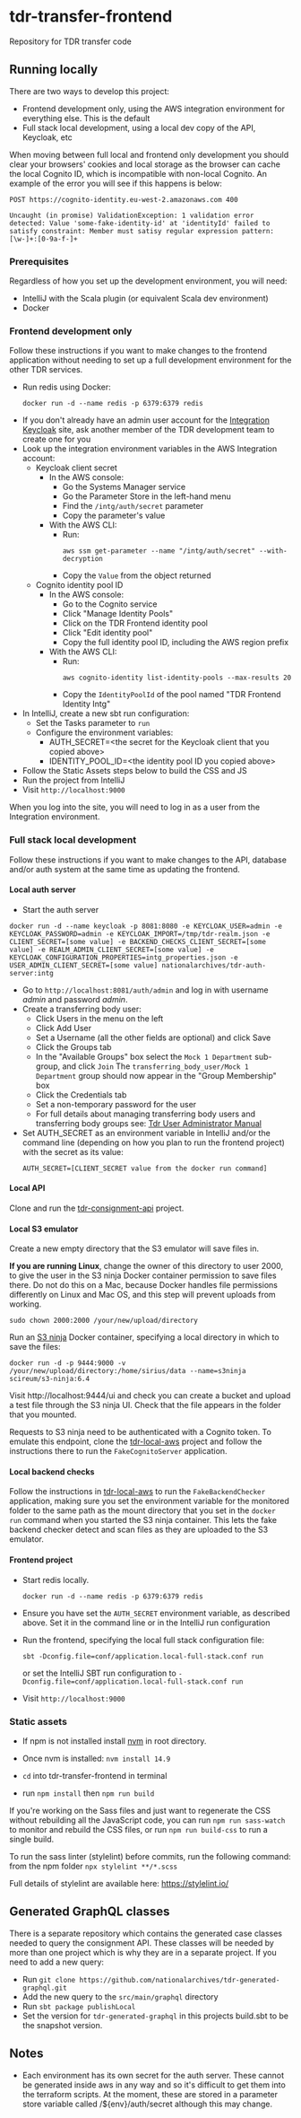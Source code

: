 # tdr-transfer-frontend
Repository for TDR transfer code

## Running locally

There are two ways to develop this project:

- Frontend development only, using the AWS integration environment for everything else. This is the default
- Full stack local development, using a local dev copy of the API, Keycloak, etc


When moving between full local and frontend only development you should clear your browsers' cookies and local storage as the browser can cache the local Cognito ID, which is incompatible with non-local Cognito. An example of the error you will see if this happens is below:

``` 
POST https://cognito-identity.eu-west-2.amazonaws.com 400

Uncaught (in promise) ValidationException: 1 validation error detected: Value 'some-fake-identity-id' at 'identityId' failed to satisfy constraint: Member must satisy regular expression pattern: [\w-]+:[0-9a-f-]+
```

### Prerequisites

Regardless of how you set up the development environment, you will need:

- IntelliJ with the Scala plugin (or equivalent Scala dev environment)
- Docker

### Frontend development only

Follow these instructions if you want to make changes to the frontend application without needing to set up a full
development environment for the other TDR services.

- Run redis using Docker:
  ```
  docker run -d --name redis -p 6379:6379 redis
  ```
- If you don't already have an admin user account for the [Integration Keycloak][auth-admin] site, ask another member of
  the TDR development team to create one for you
- Look up the integration environment variables in the AWS Integration account:
  - Keycloak client secret
    - In the AWS console:
      - Go the Systems Manager service
      - Go the Parameter Store in the left-hand menu
      - Find the `/intg/auth/secret` parameter
      - Copy the parameter's value
    - With the AWS CLI:
      - Run:
        ```
        aws ssm get-parameter --name "/intg/auth/secret" --with-decryption
        ```
      - Copy the `Value` from the object returned
  - Cognito identity pool ID
    - In the AWS console:
      - Go to the Cognito service
      - Click "Manage Identity Pools"
      - Click on the TDR Frontend identity pool
      - Click "Edit identity pool"
      - Copy the full identity pool ID, including the AWS region prefix
    - With the AWS CLI:
      - Run:
        ```
        aws cognito-identity list-identity-pools --max-results 20
        ```
      - Copy the `IdentityPoolId` of the pool named "TDR Frontend Identity Intg"
- In IntelliJ, create a new sbt run configuration:
  - Set the Tasks parameter to `run`
  - Configure the environment variables:
    - AUTH_SECRET=\<the secret for the Keycloak client that you copied above\>
    - IDENTITY_POOL_ID=\<the identity pool ID you copied above\>
- Follow the Static Assets steps below to build the CSS and JS
- Run the project from IntelliJ
- Visit `http://localhost:9000`

When you log into the site, you will need to log in as a user from the Integration environment.

[auth-admin]: https://auth.tdr-integration.nationalarchives.gov.uk/auth/admin

### Full stack local development

Follow these instructions if you want to make changes to the API, database and/or auth system at the same time as
updating the frontend.

#### Local auth server

-  Start the auth server
  ```
  docker run -d --name keycloak -p 8081:8080 -e KEYCLOAK_USER=admin -e KEYCLOAK_PASSWORD=admin -e KEYCLOAK_IMPORT=/tmp/tdr-realm.json -e CLIENT_SECRET=[some value] -e BACKEND_CHECKS_CLIENT_SECRET=[some value] -e REALM_ADMIN_CLIENT_SECRET=[some value] -e KEYCLOAK_CONFIGURATION_PROPERTIES=intg_properties.json -e USER_ADMIN_CLIENT_SECRET=[some value] nationalarchives/tdr-auth-server:intg
  ```
- Go to `http://localhost:8081/auth/admin` and log in with username *admin* and password *admin*.  
- Create a transferring body user:
  - Click Users in the menu on the left
  - Click Add User
  - Set a Username (all the other fields are optional) and click Save
  - Click the Groups tab
  - In the "Available Groups" box select the `Mock 1 Department` sub-group, and click `Join`
    The `transferring_body_user/Mock 1 Department` group should now appear in the "Group Membership" box
  - Click the Credentials tab
  - Set a non-temporary password for the user
  - For full details about managing transferring body users and transferring body groups see: [Tdr User Administrator Manual](https://github.com/nationalarchives/tdr-dev-documentation/blob/master/tdr-admins/tdr-user-administrator.md)
- Set AUTH_SECRET as an environment variable in IntelliJ and/or the command line (depending on how you plan to run the
  frontend project) with the secret as its value:
  ```
  AUTH_SECRET=[CLIENT_SECRET value from the docker run command]
  ```

#### Local API

Clone and run the [tdr-consignment-api] project.

[tdr-consignment-api]: https://github.com/nationalarchives/tdr-consignment-api

#### Local S3 emulator

Create a new empty directory that the S3 emulator will save files in.

**If you are running Linux**, change the owner of this directory to user 2000, to give the user in the S3 ninja Docker
container permission to save files there. Do not do this on a Mac, because Docker handles file permissions differently
on Linux and Mac OS, and this step will prevent uploads from working.

```
sudo chown 2000:2000 /your/new/upload/directory
```

Run an [S3 ninja] Docker container, specifying a local directory in which to save the files:

```
docker run -d -p 9444:9000 -v /your/new/upload/directory:/home/sirius/data --name=s3ninja scireum/s3-ninja:6.4
```

Visit http://localhost:9444/ui and check you can create a bucket and upload a test file through the S3 ninja UI. Check
that the file appears in the folder that you mounted.

Requests to S3 ninja need to be authenticated with a Cognito token. To emulate this endpoint, clone the
[tdr-local-aws] project and follow the instructions there to run the `FakeCognitoServer` application.

[S3 ninja]: https://s3ninja.net/
[tdr-local-aws]: https://github.com/nationalarchives/tdr-local-aws

#### Local backend checks

Follow the instructions in [tdr-local-aws] to run the `FakeBackendChecker` application, making sure you set
the environment variable for the monitored folder to the same path as the mount directory that you set in
the `docker run` command when you started the S3 ninja container. This lets the fake backend checker detect
and scan files as they are uploaded to the S3 emulator.

#### Frontend project

* Start redis locally.

    `docker run -d --name redis -p 6379:6379 redis`
* Ensure you have set the `AUTH_SECRET` environment variable, as described above. Set it in the command line or in the
  IntelliJ run configuration
* Run the frontend, specifying the local full stack configuration file:
  ```
  sbt -Dconfig.file=conf/application.local-full-stack.conf run
  ```
  or set the IntelliJ SBT run configuration to `-Dconfig.file=conf/application.local-full-stack.conf run`
* Visit `http://localhost:9000`

### Static assets

* If npm is not installed install [nvm](https://github.com/nvm-sh/nvm) in root directory.

* Once nvm is installed:
    `nvm install 14.9`
    
* `cd` into tdr-transfer-frontend in terminal

* run  `npm install` then `npm run build`

If you're working on the Sass files and just want to regenerate the CSS without rebuilding all the JavaScript code, you
can run `npm run sass-watch` to monitor and rebuild the CSS files, or run `npm run build-css` to run a single build.

To run the sass linter (stylelint) before commits, run the following command: from the npm folder `npx stylelint **/*.scss`

Full details of stylelint are available here: https://stylelint.io/

## Generated GraphQL classes

There is a separate repository which contains the generated case classes needed to query the consignment API. 
These classes will be needed by more than one project which is why they are in a separate project.
If you need to add a new query:

* Run `git clone https://github.com/nationalarchives/tdr-generated-graphql.git`
* Add the new query to the `src/main/graphql` directory
* Run `sbt package publishLocal`
* Set the version for `tdr-generated-graphql` in this projects build.sbt to be the snapshot version.

## Notes
* Each environment has its own secret for the auth server. These cannot be generated inside aws in any way and so it's difficult to get them into the terraform scripts. At the moment, these are stored in a parameter store variable called /${env}/auth/secret although this may change.
